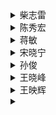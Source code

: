 <details>
<summary>柴志雷</summary>
  
```java
授课：计算机系统结构前沿
考试：
```
</details>

<details>
<summary>陈秀宏</summary>
  
```java
授课：组合数学 、 矩阵分析与应用
考试：
```
</details>

<details>
<summary>蒋敏</summary>
  
```java
授课：机器学习
考试：
```
</details>


<details>
<summary>宋晓宁</summary>
  
```java
授课：神经网络与深度学习
考试：
```
</details>

<details>
<summary>孙俊</summary>
  
```java
授课：算法设计与分析
说明：上课迟到早退，偶尔不上课
考试：
```
</details>

<details>
<summary>王晓峰</summary>
  
```java
授课：计算机网络与安全前沿
考试：
```
</details>

<details>
<summary>王映辉</summary>
  
```java
授课：软件体系结构与工程
考试：
```
</details>

<details>
<summary></summary>
  
```java
授课：
考试：
```
</details>
